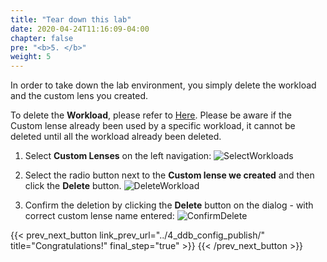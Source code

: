 ```yaml
---
title: "Tear down this lab"
date: 2020-04-24T11:16:09-04:00
chapter: false
pre: "<b>5. </b>"
weight: 5
---
```


In order to take down the lab environment, you simply delete the workload and the custom lens you created.

To delete the **Workload**, please refer to [Here](../../../100_labs/100_walkthrough_of_the_well-architected_tool/6_tear_down/). Please be aware if the Custom lense already been used by a specific workload, it cannot be deleted until all the workload already been deleted. 

1. Select **Custom Lenses** on the left navigation:
![SelectWorkloads](/watool/100_Walkthrough_of_the_Well-Architected_Tool/Images/AWSWAT24.png)

2. Select the radio button next to the **Custom lense we created** and then click the **Delete** button.
![DeleteWorkload](/watool/100_Walkthrough_of_the_Well-Architected_Tool/Images/AWSWAT25.png)

3. Confirm the deletion by clicking the **Delete** button on the dialog - with correct custom lense name entered:
![ConfirmDelete](/watool/100_Walkthrough_of_the_Well-Architected_Tool/Images/AWSWAT26.png)


{{< prev_next_button link_prev_url="../4_ddb_config_publish/"  title="Congratulations!" final_step="true" >}}
{{< /prev_next_button >}}
